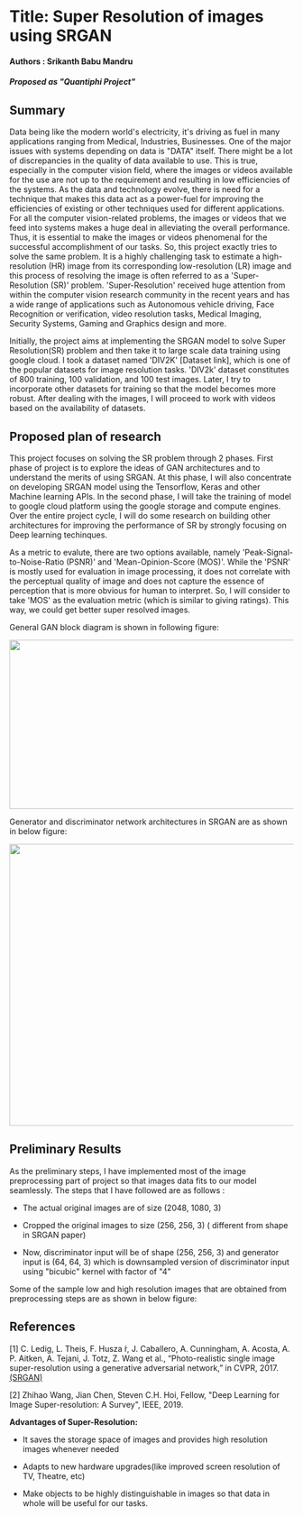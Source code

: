 # Title: Super Resolution of images using SRGAN

#### Authors : Srikanth Babu Mandru

#### *Proposed as "Quantiphi Project"*

## Summary 

Data being like the modern world's electricity, it's driving as fuel in many applications ranging from Medical, Industries, Businesses. One of the major issues with systems depending on data is "DATA" itself. There might be a lot of discrepancies in the quality of data available to use. This is true, especially in the computer vision field, where the images or videos available for the use are not up to the requirement and resulting in low efficiencies of the systems. As the data and technology evolve, there is need for a technique that makes this data act as a power-fuel for improving the efficiencies of existing or other techniques used for different applications. For all the computer vision-related problems, the images or videos that we feed into systems makes a huge deal in alleviating the overall performance. Thus, it is essential to make the images or videos phenomenal for the successful accomplishment of our tasks. So, this project exactly tries to solve the same problem. It is a highly challenging task to estimate a high-resolution (HR) image from its corresponding low-resolution (LR) image and this process of resolving the image is often referred to as a 'Super-Resolution (SR)' problem. 'Super-Resolution' received huge attention from within the computer vision research community in the recent years and has a wide range of applications such as Autonomous vehicle driving, Face Recognition or verification, video resolution tasks, Medical Imaging, Security Systems, Gaming and Graphics design and more.

Initially, the project aims at implementing the SRGAN model to solve Super Resolution(SR) problem and then take it to large scale data training using google cloud. I took a dataset named 'DIV2K' [Dataset link], which is one of the popular datasets for image resolution tasks. 'DIV2k' dataset constitutes of 800 training, 100 validation, and 100 test images. Later, I try to incorporate other datasets for training so that the model becomes more robust. After dealing with the images, I will proceed to work with videos based on the availability of datasets.

## Proposed plan of research

This project focuses on solving the SR problem through 2 phases. First phase of project is to explore the ideas of GAN architectures and to understand the merits of using SRGAN. At this phase, I will also concentrate on developing SRGAN model using the Tensorflow, Keras and other Machine learning APIs. In the second phase, I will take the training of model to google cloud platform using the google storage and compute engines. Over the entire project cycle, I will do some research on building other architectures for improving the performance of SR by strongly focusing on Deep learning techinques. 

As a metric to evalute, there are two options available, namely 'Peak-Signal-to-Noise-Ratio (PSNR)' and 'Mean-Opinion-Score (MOS)'. While the 'PSNR' is mostly used for evaluation in image processing, it does not correlate with the perceptual quality of image and does not capture the essence of perception that is more obvious for human to interpret. So, I will consider to take 'MOS' as the evaluation metric (which is similar to giving ratings). This way, we could get better super resolved images. 

General GAN block diagram is shown in following figure: 

<img src="https://developers.google.com/machine-learning/gan/images/gan_diagram.svg" width = "1000" height = "300" />

Generator and discriminator network architectures in SRGAN are as shown in below figure:

<img src="https://www.oreilly.com/library/view/generative-adversarial-networks/9781789136678/assets/fe3eced0-c452-4b7a-9f6d-dd8228048ab9.png" width = "1000" height = "500" />

## Preliminary Results

As the preliminary steps, I have implemented most of the image preprocessing part of project so that images data fits to our model seamlessly. The steps that I have followed are as follows :

- The actual original images are of size (2048, 1080, 3)

- Cropped the original images to size (256, 256, 3) ( different from shape in SRGAN paper)

- Now, discriminator input will be of shape (256, 256, 3) and generator input is (64, 64, 3) which is downsampled version of discriminator input using "bicubic" kernel with factor of "4"   

Some of the sample low and high resolution images that are obtained from preprocessing steps are as shown in below figure:


## References

[1] C. Ledig, L. Theis, F. Husza ́r, J. Caballero, A. Cunningham, A. Acosta, A. P. Aitken, A. Tejani, J. Totz, Z. Wang et al., “Photo-realistic single image super-resolution using a generative adversarial network,” in CVPR, 2017. [(SRGAN)](https://arxiv.org/abs/1609.04802)


[2] Zhihao Wang, Jian Chen, Steven C.H. Hoi, Fellow, "Deep Learning for Image Super-resolution: A Survey", IEEE, 2019.

**Advantages of Super-Resolution:**
 
- It saves the storage space of images and provides high resolution images whenever needed

- Adapts to new hardware upgrades(like improved screen resolution of TV, Theatre, etc)

- Make objects to be highly distinguishable in images so that data in whole will be useful for our tasks.
